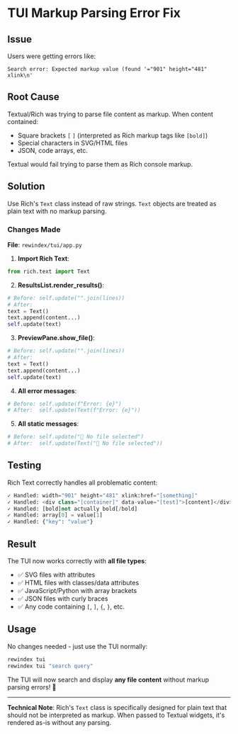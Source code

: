 # TUI Markup Parsing Error Fix

## Issue
Users were getting errors like:
```
Search error: Expected markup value (found '="901" height="481" xlink\n'
```

## Root Cause
Textual/Rich was trying to parse file content as markup. When content contained:
- Square brackets `[` `]` (interpreted as Rich markup tags like `[bold]`)
- Special characters in SVG/HTML files
- JSON, code arrays, etc.

Textual would fail trying to parse them as Rich console markup.

## Solution
Use Rich's `Text` class instead of raw strings. `Text` objects are treated as plain text with no markup parsing.

### Changes Made

**File**: `rewindex/tui/app.py`

1. **Import Rich Text**:
```python
from rich.text import Text
```

2. **ResultsList.render_results()**:
```python
# Before: self.update("".join(lines))
# After:
text = Text()
text.append(content...)
self.update(text)
```

3. **PreviewPane.show_file()**:
```python
# Before: self.update("".join(lines))
# After:
text = Text()
text.append(content...)
self.update(text)
```

4. **All error messages**:
```python
# Before: self.update(f"Error: {e}")
# After:  self.update(Text(f"Error: {e}"))
```

5. **All static messages**:
```python
# Before: self.update("📄 No file selected")
# After:  self.update(Text("📄 No file selected"))
```

## Testing

Rich Text correctly handles all problematic content:

```python
✓ Handled: width="901" height="481" xlink:href="[something]"
✓ Handled: <div class="[container]" data-value="[test]">[content]</div>
✓ Handled: [bold]not actually bold[/bold]
✓ Handled: array[0] = value[1]
✓ Handled: {"key": "value"}
```

## Result

The TUI now works correctly with **all file types**:
- ✅ SVG files with attributes
- ✅ HTML files with classes/data attributes
- ✅ JavaScript/Python with array brackets
- ✅ JSON files with curly braces
- ✅ Any code containing `[`, `]`, `{`, `}`, etc.

## Usage

No changes needed - just use the TUI normally:

```bash
rewindex tui
rewindex tui "search query"
```

The TUI will now search and display **any file content** without markup parsing errors! 🎉

---

**Technical Note**: Rich's `Text` class is specifically designed for plain text that should not be interpreted as markup. When passed to Textual widgets, it's rendered as-is without any parsing.
